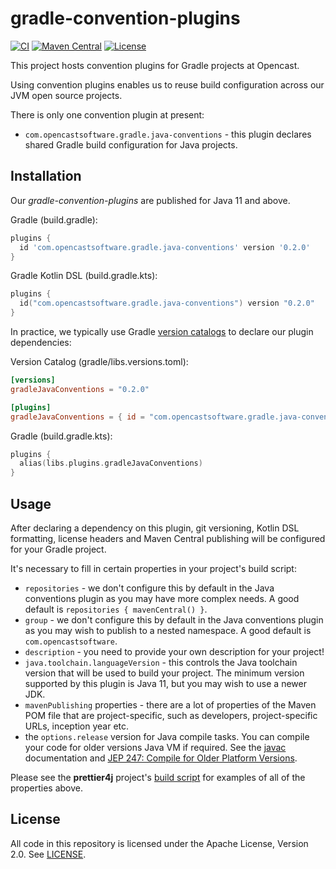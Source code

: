 # gradle-convention-plugins

[![CI](https://github.com/opencastsoftware/gradle-convention-plugins/actions/workflows/ci.yml/badge.svg)](https://github.com/opencastsoftware/gradle-convention-plugins/actions/workflows/ci.yml)
[![Maven Central](https://img.shields.io/maven-central/v/com.opencastsoftware.gradle/gradle-convention-plugins)](https://search.maven.org/search?q=g%3Acom.opencastsoftware.gradle+AND+a%3Agradle-convention-plugins)
[![License](https://img.shields.io/github/license/opencastsoftware/gradle-convention-plugins?color=blue)](https://spdx.org/licenses/Apache-2.0.html)

This project hosts convention plugins for Gradle projects at Opencast.

Using convention plugins enables us to reuse build configuration across our JVM open source projects.

There is only one convention plugin at present:

* `com.opencastsoftware.gradle.java-conventions` - this plugin declares shared Gradle build configuration for Java projects.

## Installation

Our *gradle-convention-plugins* are published for Java 11 and above.

Gradle (build.gradle):
```groovy
plugins {
  id 'com.opencastsoftware.gradle.java-conventions' version '0.2.0'
}
```

Gradle Kotlin DSL (build.gradle.kts):

```kotlin
plugins {
  id("com.opencastsoftware.gradle.java-conventions") version "0.2.0"
}
```

In practice, we typically use Gradle [version catalogs](https://docs.gradle.org/8.14/userguide/centralizing_dependencies.html#sub:using-catalogs) to declare our plugin dependencies:

Version Catalog (gradle/libs.versions.toml):

```toml
[versions]
gradleJavaConventions = "0.2.0"

[plugins]
gradleJavaConventions = { id = "com.opencastsoftware.gradle.java-conventions", version.ref = "gradleJavaConventions" }
```

Gradle (build.gradle.kts):

```kotlin
plugins {
  alias(libs.plugins.gradleJavaConventions)
}
```

## Usage

After declaring a dependency on this plugin, git versioning, Kotlin DSL formatting, license headers and Maven Central publishing will be configured for your Gradle project.

It's necessary to fill in certain properties in your project's build script:

* `repositories` - we don't configure this by default in the Java conventions plugin as you may have more complex needs. A good default is `repositories { mavenCentral() }`.
* `group` - we don't configure this by default in the Java conventions plugin as you may wish to publish to a nested namespace. A good default is `com.opencastsoftware`.
* `description` - you need to provide your own description for your project!
* `java.toolchain.languageVersion` - this controls the Java toolchain version that will be used to build your project. The minimum version supported by this plugin is Java 11, but you may wish to use a newer JDK.
* `mavenPublishing` properties - there are a lot of properties of the Maven POM file that are project-specific, such as developers, project-specific URLs, inception year etc.
* the `options.release` version for Java compile tasks. You can compile your code for older versions Java VM if required. See the [javac](https://docs.oracle.com/en/java/javase/17/docs/specs/man/javac.html#standard-options) documentation and [JEP 247: Compile for Older Platform Versions](https://openjdk.org/jeps/247).

Please see the **prettier4j** project's [build script](https://github.com/opencastsoftware/prettier4j/blob/3159177b4346187e4d5aee0b7a5507aed518377d/build.gradle.kts) for examples of all of the properties above.

## License

All code in this repository is licensed under the Apache License, Version 2.0. See [LICENSE](./LICENSE).
